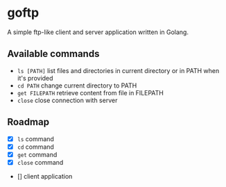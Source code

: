 # goftp
A simple ftp-like client and server application written in Golang.

## Available commands

* `ls [PATH]` list files and directories in current directory or in PATH when it's provided
* `cd PATH` change current directory to PATH
* `get FILEPATH` retrieve content from file in FILEPATH
* `close` close connection with server

## Roadmap

- [x] `ls` command
- [x] `cd` command
- [x] `get` command
- [x] `close` command
- [] client application

